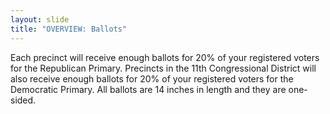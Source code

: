 ```yaml
---
layout: slide
title: "OVERVIEW: Ballots"
---
```


Each precinct will receive enough ballots for 20% of your registered voters for the Republican Primary. Precincts in the 11th Congressional District will also receive enough ballots for 20% of your registered voters for the Democratic Primary. All ballots are 14 inches in length and they are one-sided.
